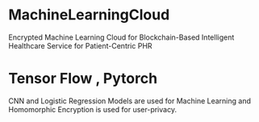 # MachineLearningCloud
Encrypted Machine Learning Cloud for Blockchain-Based Intelligent Healthcare Service for Patient-Centric PHR

# Tensor Flow , Pytorch
CNN and Logistic Regression Models are used for Machine Learning and Homomorphic Encryption is used for user-privacy.
